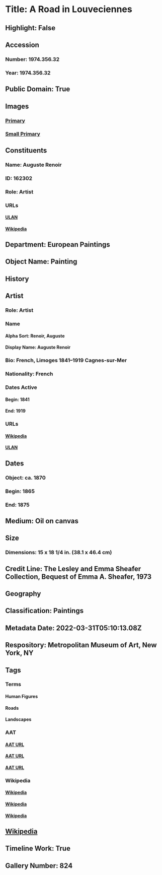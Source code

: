 # Title: A Road in Louveciennes
## Highlight: False
## Accession
### Number: 1974.356.32
### Year: 1974.356.32
## Public Domain: True
## Images
### [Primary](https://images.metmuseum.org/CRDImages/ep/original/DP265242.jpg)
### [Small Primary](https://images.metmuseum.org/CRDImages/ep/web-large/DP265242.jpg)
## Constituents
### Name: Auguste Renoir
### ID: 162302
### Role: Artist
### URLs
#### [ULAN](http://vocab.getty.edu/page/ulan/500115467)
#### [Wikipedia](https://www.wikidata.org/wiki/Q39931)
## Department: European Paintings
## Object Name: Painting
## History
## Artist
### Role: Artist
### Name
#### Alpha Sort: Renoir, Auguste
#### Display Name: Auguste Renoir
### Bio: French, Limoges 1841–1919 Cagnes-sur-Mer
### Nationality: French
### Dates Active
#### Begin: 1841
#### End: 1919
### URLs
#### [Wikipedia](https://www.wikidata.org/wiki/Q39931)
#### [ULAN](http://vocab.getty.edu/page/ulan/500115467)
## Dates
### Object: ca. 1870
### Begin: 1865
### End: 1875
## Medium: Oil on canvas
## Size
### Dimensions: 15 x 18 1/4 in. (38.1 x 46.4 cm)
## Credit Line: The Lesley and Emma Sheafer Collection, Bequest of Emma A. Sheafer, 1973
## Geography
## Classification: Paintings
## Metadata Date: 2022-03-31T05:10:13.08Z
## Respository: Metropolitan Museum of Art, New York, NY
## Tags
### Terms
#### Human Figures
#### Roads
#### Landscapes
### AAT
#### [AAT URL](http://vocab.getty.edu/page/aat/300404114)
#### [AAT URL](http://vocab.getty.edu/page/aat/300008217)
#### [AAT URL](http://vocab.getty.edu/page/aat/300132294)
### Wikipedia
#### [Wikipedia]()
#### [Wikipedia]()
#### [Wikipedia]()
## [Wikipedia](https://www.wikidata.org/wiki/Q19906268)
## Timeline Work: True
## Gallery Number: 824